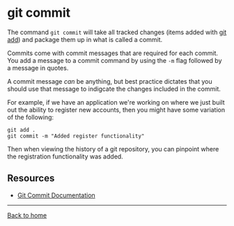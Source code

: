 # git commit

The command `git commit` will take all tracked changes (items added with [git add](./add.md)) and package them up in what is called a commit.

Commits come with commit messages that are required for each commit. You add a message to a commit command by using the `-m` flag followed by a message in quotes.

A commit message _can_ be anything, but best practice dictates that you should use that message to indigcate the changes included in the commit.

For example, if we have an application we're working on where we just built out the ability to register new accounts, then you might have some variation of the following: 
```
git add . 
git commit -m "Added register functionality"
```
Then when viewing the history of a git repository, you can pinpoint where the registration functionality was added.

## Resources
- [Git Commit Documentation](https://git-scm.com/docs/git-commit)
---
[Back to home](../README.md)